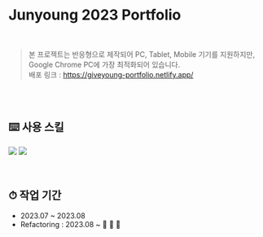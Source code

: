 # Junyoung 2023 Portfolio

<br>

> 본 프로젝트는 반응형으로 제작되어 PC, Tablet, Mobile 기기를 지원하지만, Google Chrome PC에 가장 최적화되어 있습니다.
> <br>
> 배포 링크 : https://giveyoung-portfolio.netlify.app/

<br><br>

## ⌨️ 사용 스킬

<img src="https://img.shields.io/badge/React-61DAFB?style=flat-square&logo=React&logoColor=white"> <img src="https://img.shields.io/badge/styledcomponents-DB7093?style=flat-square&logo=styledcomponents&logoColor=white">
<br/>

<br>

## ⏱ 작업 기간

- 2023.07 ~ 2023.08
- Refactoring : 2023.08 ~ 🚧 🚜 🚧
